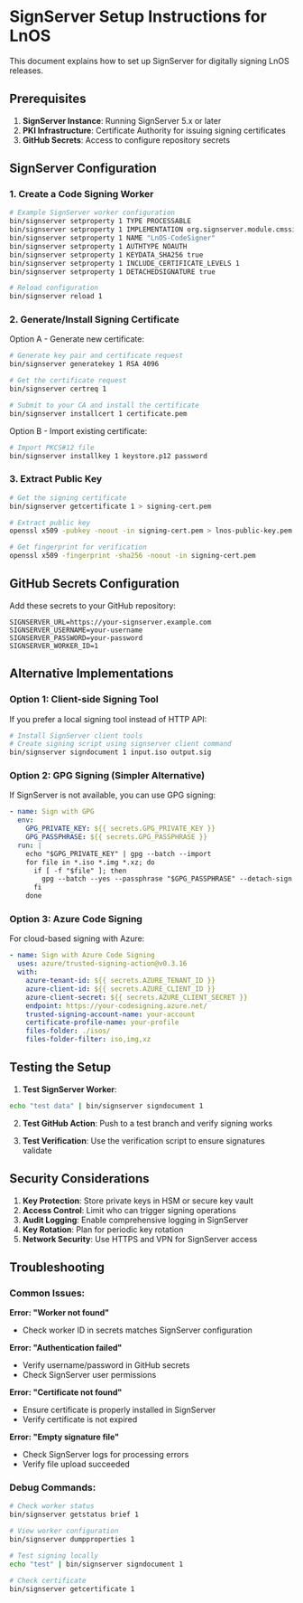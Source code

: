 # SignServer Setup Instructions for LnOS

This document explains how to set up SignServer for digitally signing LnOS releases.

## Prerequisites

1. **SignServer Instance**: Running SignServer 5.x or later
2. **PKI Infrastructure**: Certificate Authority for issuing signing certificates
3. **GitHub Secrets**: Access to configure repository secrets

## SignServer Configuration

### 1. Create a Code Signing Worker

```bash
# Example SignServer worker configuration
bin/signserver setproperty 1 TYPE PROCESSABLE
bin/signserver setproperty 1 IMPLEMENTATION org.signserver.module.cmssigner.CMSSigner
bin/signserver setproperty 1 NAME "LnOS-CodeSigner"
bin/signserver setproperty 1 AUTHTYPE NOAUTH
bin/signserver setproperty 1 KEYDATA_SHA256 true
bin/signserver setproperty 1 INCLUDE_CERTIFICATE_LEVELS 1
bin/signserver setproperty 1 DETACHEDSIGNATURE true

# Reload configuration
bin/signserver reload 1
```

### 2. Generate/Install Signing Certificate

Option A - Generate new certificate:
```bash
# Generate key pair and certificate request
bin/signserver generatekey 1 RSA 4096

# Get the certificate request
bin/signserver certreq 1

# Submit to your CA and install the certificate
bin/signserver installcert 1 certificate.pem
```

Option B - Import existing certificate:
```bash
# Import PKCS#12 file
bin/signserver installkey 1 keystore.p12 password
```

### 3. Extract Public Key

```bash
# Get the signing certificate
bin/signserver getcertificate 1 > signing-cert.pem

# Extract public key
openssl x509 -pubkey -noout -in signing-cert.pem > lnos-public-key.pem

# Get fingerprint for verification
openssl x509 -fingerprint -sha256 -noout -in signing-cert.pem
```

## GitHub Secrets Configuration

Add these secrets to your GitHub repository:

```
SIGNSERVER_URL=https://your-signserver.example.com
SIGNSERVER_USERNAME=your-username
SIGNSERVER_PASSWORD=your-password  
SIGNSERVER_WORKER_ID=1
```

## Alternative Implementations

### Option 1: Client-side Signing Tool

If you prefer a local signing tool instead of HTTP API:

```bash
# Install SignServer client tools
# Create signing script using signserver client command
bin/signserver signdocument 1 input.iso output.sig
```

### Option 2: GPG Signing (Simpler Alternative)

If SignServer is not available, you can use GPG signing:

```yaml
- name: Sign with GPG
  env:
    GPG_PRIVATE_KEY: ${{ secrets.GPG_PRIVATE_KEY }}
    GPG_PASSPHRASE: ${{ secrets.GPG_PASSPHRASE }}
  run: |
    echo "$GPG_PRIVATE_KEY" | gpg --batch --import
    for file in *.iso *.img *.xz; do
      if [ -f "$file" ]; then
        gpg --batch --yes --passphrase "$GPG_PASSPHRASE" --detach-sign --armor "$file"
      fi
    done
```

### Option 3: Azure Code Signing

For cloud-based signing with Azure:

```yaml
- name: Sign with Azure Code Signing
  uses: azure/trusted-signing-action@v0.3.16
  with:
    azure-tenant-id: ${{ secrets.AZURE_TENANT_ID }}
    azure-client-id: ${{ secrets.AZURE_CLIENT_ID }}
    azure-client-secret: ${{ secrets.AZURE_CLIENT_SECRET }}
    endpoint: https://your-codesigning.azure.net/
    trusted-signing-account-name: your-account
    certificate-profile-name: your-profile
    files-folder: ./isos/
    files-folder-filter: iso,img,xz
```

## Testing the Setup

1. **Test SignServer Worker**:
```bash
echo "test data" | bin/signserver signdocument 1
```

2. **Test GitHub Action**: Push to a test branch and verify signing works

3. **Test Verification**: Use the verification script to ensure signatures validate

## Security Considerations

1. **Key Protection**: Store private keys in HSM or secure key vault
2. **Access Control**: Limit who can trigger signing operations
3. **Audit Logging**: Enable comprehensive logging in SignServer
4. **Key Rotation**: Plan for periodic key rotation
5. **Network Security**: Use HTTPS and VPN for SignServer access

## Troubleshooting

### Common Issues:

**Error: "Worker not found"**
- Check worker ID in secrets matches SignServer configuration

**Error: "Authentication failed"**  
- Verify username/password in GitHub secrets
- Check SignServer user permissions

**Error: "Certificate not found"**
- Ensure certificate is properly installed in SignServer
- Verify certificate is not expired

**Error: "Empty signature file"**
- Check SignServer logs for processing errors
- Verify file upload succeeded

### Debug Commands:

```bash
# Check worker status
bin/signserver getstatus brief 1

# View worker configuration  
bin/signserver dumpproperties 1

# Test signing locally
echo "test" | bin/signserver signdocument 1

# Check certificate
bin/signserver getcertificate 1
```